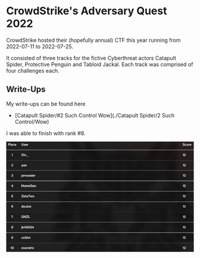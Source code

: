# CrowdStrike's Adversary Quest 2022

CrowdStrike hosted their (hopefully annual) CTF this year running from 2022-07-11 to 2022-07-25.

It consisted of three tracks for the fictive Cyberthreat actors Catapult Spider, Protective Penguin and Tabloid Jackal. Each track was comprised of four challenges each.

## Write-Ups

My write-ups can be found here

- [Catapult Spider/#2 Such Control Wow](./Catapult Spider/2 Such Control/Wow)

I was able to finish with rank #8.

![top10](./top10.jpeg)
